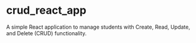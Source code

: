 # crud_react_app
A simple React application to manage students with Create, Read, Update, and Delete (CRUD) functionality.
